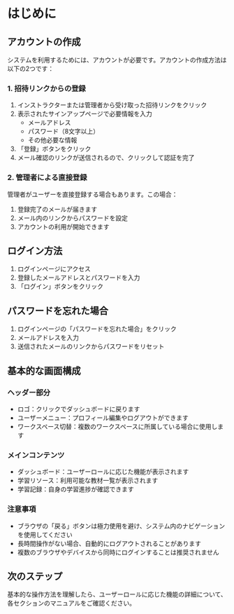 # はじめに

## アカウントの作成

システムを利用するためには、アカウントが必要です。アカウントの作成方法は以下の2つです：

### 1. 招待リンクからの登録

1. インストラクターまたは管理者から受け取った招待リンクをクリック
2. 表示されたサインアップページで必要情報を入力
   - メールアドレス
   - パスワード（8文字以上）
   - その他必要な情報
3. 「登録」ボタンをクリック
4. メール確認のリンクが送信されるので、クリックして認証を完了

### 2. 管理者による直接登録

管理者がユーザーを直接登録する場合もあります。この場合：

1. 登録完了のメールが届きます
2. メール内のリンクからパスワードを設定
3. アカウントの利用が開始できます

## ログイン方法

1. ログインページにアクセス
2. 登録したメールアドレスとパスワードを入力
3. 「ログイン」ボタンをクリック

## パスワードを忘れた場合

1. ログインページの「パスワードを忘れた場合」をクリック
2. メールアドレスを入力
3. 送信されたメールのリンクからパスワードをリセット

## 基本的な画面構成

### ヘッダー部分
- ロゴ：クリックでダッシュボードに戻ります
- ユーザーメニュー：プロフィール編集やログアウトができます
- ワークスペース切替：複数のワークスペースに所属している場合に使用します

### メインコンテンツ
- ダッシュボード：ユーザーロールに応じた機能が表示されます
- 学習リソース：利用可能な教材一覧が表示されます
- 学習記録：自身の学習進捗が確認できます

### 注意事項

- ブラウザの「戻る」ボタンは極力使用を避け、システム内のナビゲーションを使用してください
- 長時間操作がない場合、自動的にログアウトされることがあります
- 複数のブラウザやデバイスから同時にログインすることは推奨されません

## 次のステップ

基本的な操作方法を理解したら、ユーザーロールに応じた機能の詳細について、各セクションのマニュアルをご確認ください。